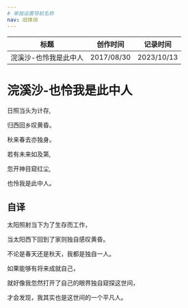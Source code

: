 ```yaml
---
# 单独设置导航名称
nav: 旧体词
---
```


| 标题                  | 创作时间   | 记录时间   |
| --------------------- | ---------- | ---------- |
| 浣溪沙-也怜我是此中人 | 2017/08/30 | 2023/10/13 |

# 浣溪沙-也怜我是此中人

日照当头为计存,

归西回乡叹黄昏。

秋来春去亦独身。

若有未来如及第,

忽开神目窥红尘,

也怜我是此中人。

## 自译

太阳照射当下为了生存而工作，

当太阳西下回到了家则独自感叹黄昏。

不论是春天还是秋天，我都是独自一人。

如果能够有将来成就自己，

就好像我忽然打开了自己的眼界独自窥探这世间，

才会发现，我其实也是这世间的一个平凡人。

